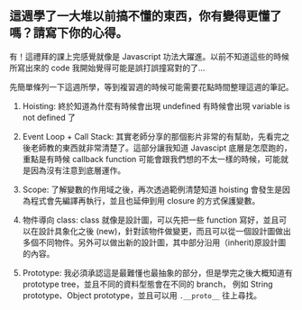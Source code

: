 ## 這週學了一大堆以前搞不懂的東西，你有變得更懂了嗎？請寫下你的心得。

有！這禮拜的課上完感覺就像是 Javascript 功法大躍進。以前不知道這些的時候所寫出來的 code 我開始覺得可能是誤打誤撞寫對的了...

先簡單條列一下這週所學，等到複習週的時候可能需要花點時間整理這週的筆記。

1. Hoisting: 終於知道為什麼有時候會出現 undefined 有時候會出現 variable is not defined 了

2. Event Loop + Call Stack: 其實老師分享的那個影片非常的有幫助，先看完之後老師教的東西就非常清楚了。這部分讓我知道 Javascipt 底層是怎麼跑的，重點是有時候 callback function 可能會跟我們想的不太一樣的時候，可能就是因為沒有注意到底層運作。

3. Scope: 了解變數的作用域之後，再次透過範例清楚知道 hoisting 會發生是因為程式會先編譯再執行，並且也延伸到用 closure 的方式保護變數。

4. 物件導向 class: class 就像是設計圖，可以先把一些 function 寫好，並且可以在設計具象化之後 (new)，針對該物件做變更，而且可以從一個設計圖做出多個不同物件。另外可以做出新的設計圖，其中部分沿用（inherit)原設計圖的內容。

5. Prototype: 我必須承認這是最難懂也最抽象的部分，但是學完之後大概知道有 prototype tree，並且不同的資料型態會在不同的 branch， 例如 String prototype、Object prototype，並且可以用 `.__proto__` 往上尋找。